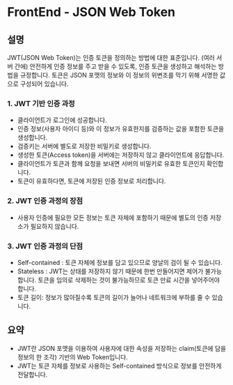# FrontEnd - JSON Web Token

## 설명

JWT(JSON Web Token)는 인증 토큰을 정의하는 방법에 대한 표준입니다. (여러 서버 간에) 안전하게 인증 정보를 주고 받을 수 있도록, 인증 토큰을 생성하고 해석하는 방법을 규정합니다. 토큰은 JSON 포맷의 정보와 이 정보의 위변조를 막기 위해 서명한 값으로 구성되어 있습니다.

### 1. JWT 기반 인증 과정

- 클라이언트가 로그인에 성공합니다.
- 인증 정보(사용자 아이디 등)와 이 정보가 유효한지를 검증하는 값을 포함한 토큰을 생성합니다.
- 검증키는 서버에 별도로 저장한 비밀키로 생성합니다.
- 생성한 토큰(Access token)을 서버에는 저장하지 않고 클라이언트에 응답합니다.
- 클라이언트가 토큰과 함께 요청을 보내면 서버의 비밀키로 유효한 토큰인지 확인합니다.
- 토큰이 유효하다면, 토큰에 저장된 인증 정보로 처리합니다.

### 2. JWT 인증 과정의 장점

- 사용자 인증에 필요한 모든 정보는 토큰 자체에 포함하기 때문에 별도의 인증 저장소가 필요하지 않습니다.

### 3. JWT 인증 과정의 단점

- Self-contained : 토큰 자체에 정보를 담고 있으므로 양날의 검이 될 수 있습니다.
- Stateless : JWT는 상태를 저장하지 않기 때문에 한번 만들어지면 제어가 불가능합니다. 토큰을 임의로 삭제하는 것이 불가능하므로 토큰 만료 시간을 넣어주어야 합니다.
- 토큰 길이: 정보가 많아질수록 토큰의 길이가 늘어나 네트워크에 부하를 줄 수 있습니다.

## 요약

- JWT란 JSON 포맷을 이용하여 사용자에 대한 속성을 저장하는 claim(토큰에 담을 정보의 한 조각) 기반의 Web Token입니다.
- JWT는 토큰 자체를 정보로 사용하는 Self-contained 방식으로 정보를 안전하게 전달합니다.

